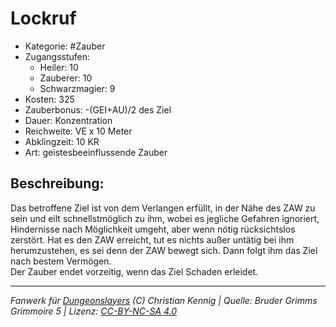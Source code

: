 # Lockruf  
- Kategorie: #Zauber  
- Zugangsstufen:  
  - Heiler: 10  
  - Zauberer: 10  
  - Schwarzmagier: 9  
- Kosten: 325  
- Zauberbonus: -(GEI+AU)/2 des Ziel  
- Dauer: Konzentration  
- Reichweite: VE x 10 Meter  
- Abklingzeit: 10 KR  
- Art: geistesbeeinflussende Zauber     

## Beschreibung:
Das betroffene Ziel ist von dem Verlangen erfüllt, in der Nähe des ZAW zu sein und eilt schnellstmöglich zu ihm, wobei es jegliche Gefahren ignoriert, Hindernisse nach Möglichkeit umgeht, aber wenn nötig rücksichtslos zerstört. Hat es den ZAW erreicht, tut es nichts außer untätig bei ihm herumzustehen, es sei denn der ZAW bewegt sich. Dann folgt ihm das Ziel nach bestem Vermögen.<br>Der Zauber endet vorzeitig, wenn das Ziel Schaden erleidet.


___
*Fanwerk für [Dungeonslayers](https://www.dungeonslayers.net/) (C) Christian Kennig | Quelle: Bruder Grimms Grimmoire 5 | Lizenz: [CC-BY-NC-SA 4.0](https://creativecommons.org/licenses/by-nc-sa/4.0/deed.de)*